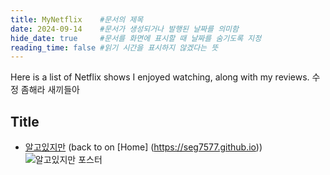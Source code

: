 ```yaml
---
title: MyNetflix    #문서의 제목
date: 2024-09-14    #문서가 생성되거나 발행된 날짜를 의미함
hide_date: true     #문서를 화면에 표시할 때 날짜를 숨기도록 지정
reading_time: false #읽기 시간을 표시하지 않겠다는 뜻
---
```


Here is a list of Netflix shows I enjoyed watching, along with my reviews. 수정 좀해라 새끼들아

## Title
- [알고있지만](https://namu.wiki/w/알고있지만%2C/images/algoissjiman.png) (back to on [Home] (https://seg7577.github.io))
![알고있지만 포스터](/images/algoissjiman.png)

